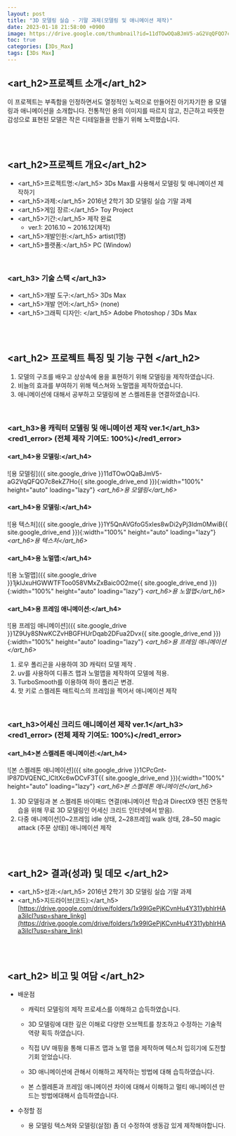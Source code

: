 ```yaml
---
layout: post
title: "3D 모델링 실습 - 기말 과제(모델링 및 애니메이션 제작)"
date: 2023-01-18 21:58:00 +0900
image: https://drive.google.com/thumbnail?id=11dTOwOQaBJmV5-aG2VqQFQO7c8ekZ7Ho
toc: true
categories: [3Ds_Max]
tags: [3Ds Max]
---
```


## <art_h2>프로젝트 소개</art_h2>

이 프로젝트는 부족함을 인정하면서도 열정적인 노력으로 만들어진 아기자기한 용 모델링과 애니메이션을 소개합니다. 전통적인 용의 이미지를 따르지 않고, 친근하고 따뜻한 감성으로 표현된 모델은 작은 디테일들을 만들기 위해 노력했습니다. 

<br>
<br>

## <art_h2>프로젝트 개요</art_h2>

- <span><art_h5>프로젝트명:</art_h5> 3Ds Max를 사용해서 모델링 및 애니메이션 제작하기</span>
- <span><art_h5>과제:</art_h5> 2016년 2학기 3D 모델링 실습 기말 과제</span>
- <span><art_h5>게임 장르:</art_h5> Toy Project</span>
- <span><art_h5>기간:</art_h5> 제작 완료</span>
    - ver.1: 2016.10 ~ 2016.12(제작)
- <span><art_h5>개발인원:</art_h5> artist(1명)</span>
- <span><art_h5>플랫폼:</art_h5> PC (Window)</span>

<br>

### <art_h3> 기술 스택 </art_h3>

- <span><art_h5>개발 도구:</art_h5> 3Ds Max  </span>
- <span><art_h5>개발 언어:</art_h5> (none)  </span>
- <span><art_h5>그래픽 디자인: </art_h5> Adobe Photoshop / 3Ds Max</span>

<br>
<br>

## <art_h2> 프로젝트 특징 및 기능 구현 </art_h2>

1. 모델의 구조를 배우고 상상속에 용을 표현하기 위해 모델링을 제작하였습니다.
2. 비늘의 효과를 부여하기 위해 텍스쳐와 노멀맵을 제작하였습니다.
3. 애니메이션에 대해서 공부하고 모델링에 본 스켈레톤을 연결하였습니다.

<br>

### <art_h3>용 캐릭터 모델링 및 애니메이션 제작 ver.1</art_h3><red1_error> (전체 제작 기여도: 100%)</red1_error>

#### **<art_h4>용 모델링:</art_h4>**

![용 모델링]({{ site.google_drive }}11dTOwOQaBJmV5-aG2VqQFQO7c8ekZ7Ho{{ site.google_drive_end }}){:width="100%" height="auto" loading="lazy"}
*<art_h6>용 모델링</art_h6>*  

#### **<art_h4>용 모델링:</art_h4>**

![용 텍스처]({{ site.google_drive }}1Y5QnAVGfoG5xIes8wDi2yPj3Idm0MwiB{{ site.google_drive_end }}){:width="100%" height="auto" loading="lazy"}
*<art_h6>용 텍스처</art_h6>*  

#### **<art_h4>용 노멀맵:</art_h4>**

![용 노멀맵]({{ site.google_drive }}1jkIJxuHGWWTFToo058VMxZxBaic0O2me{{ site.google_drive_end }}){:width="100%" height="auto" loading="lazy"}
*<art_h6>용 노멀맵</art_h6>*  

#### **<art_h4>용 프레임 애니메이션:</art_h4>**

![용 프레임 애니메이션]({{ site.google_drive }}1Z9Uy8SNwKCZvHBGFHUrDqab2DFua2Dvx{{ site.google_drive_end }}){:width="100%" height="auto" loading="lazy"}
*<art_h6>용 프레임 애니메이션</art_h6>*

1. 로우 폴리곤을 사용하여 3D 캐릭터 모델 제작 .
2. uv를 사용하여 디퓨즈 맵과 노멀맵을 제작하여 모델에 적용.
3. TurboSmooth를 이용하여 하이 폴리곤 변경.
4. 핫 키로 스켈레톤 매트릭스의 프레임을 찍어서 애니메이션 제작

<br>

### <art_h3>어세신 크리드 애니메이션 제작 ver.1</art_h3><red1_error> (전체 제작 기여도: 100%)</red1_error>

#### **<art_h4>본 스켈레톤 애니메이션:</art_h4>**
![본 스켈레톤 애니메이션]({{ site.google_drive }}1CPcGnt-IP87DVQENC_lCltXc6wDCvF3T{{ site.google_drive_end }}){:width="100%" height="auto" loading="lazy"}
*<art_h6>본 스켈레톤 애니메이션</art_h6>*

1. 3D 모델링과 본 스켈레톤 바이패드 연결(애니메이션 학습과 DirectX9 엔진 연동학습을 위해 무료 3D 모델링인 어세신 크리드 인터넷에서 받음).
2. 다중 애니메이션[0~2프레임 idle 상태, 2~28프레임 walk 상태, 28~50 magic attack (주문 상태)] 애니메이션 제작


<br>
<br>

## <art_h2> 결과(성과) 및 데모 </art_h2>

- <span><art_h5>성과:</art_h5> 2016년 2학기 3D 모델링 실습 기말 과제 </span>
- <span><art_h5>지드라이브(코드):</art_h5> [https://drive.google.com/drive/folders/1x99lGePjKCvnHu4Y311ybhlrHAa3iIcI?usp=share_linkg](https://drive.google.com/drive/folders/1x99lGePjKCvnHu4Y311ybhlrHAa3iIcI?usp=share_link)</span>


<br>
<br>

## <art_h2> 비고 및 여담 </art_h2>

- 배운점 
    - 캐릭터 모델링의 제작 프로세스를 이해하고 습득하였습니다.  
    - 3D 모델링에 대한 깊은 이해로 다양한 오브젝트를 창조하고 수정하는 기술적 역량 획득 하였습니다.
    - 직접 UV 매핑을 통해 디퓨즈 맵과 노멀 맵을 제작하며 텍스처 입히기에 도전할 기회 얻었습니다.

    - 3D 애니메이션에 관해서 이해하고 제작하는 방법에 대해 습득하였습니다.
    - 본 스켈레톤과 프레임 애니메이션 차이에 대해서 이해하고 멀티 애니메이션 만드는 방법에대해서 습득하였습니다.

- 수정할 점
    - 용 모델링 텍스쳐와 모델링(살점) 좀 더 수정하여 생동감 있게 제작해야합니다.
